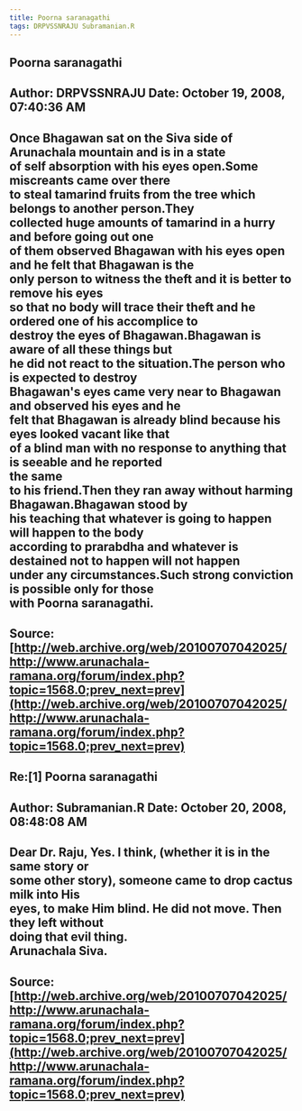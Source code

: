 ```yaml
--- 
title: Poorna saranagathi   
tags: DRPVSSNRAJU Subramanian.R  
---  
```

## Poorna saranagathi  
Author: DRPVSSNRAJU         Date: October 19, 2008, 07:40:36 AM  
---  
Once Bhagawan sat on the Siva side of Arunachala mountain and is in a state  
of self absorption with his eyes open.Some miscreants came over there   
to steal tamarind fruits from the tree which belongs to another person.They  
collected huge amounts of tamarind in a hurry and before going out one   
of them observed Bhagawan with his eyes open and he felt that Bhagawan is the  
only person to witness the theft and it is better to remove his eyes   
so that no body will trace their theft and he ordered one of his accomplice to  
destroy the eyes of Bhagawan.Bhagawan is aware of all these things but   
he did not react to the situation.The person who is expected to destroy  
Bhagawan's eyes came very near to Bhagawan and observed his eyes and he   
felt that Bhagawan is already blind because his eyes looked vacant like that  
of a blind man with no response to anything that is seeable and he reported  
the same   
to his friend.Then they ran away without harming Bhagawan.Bhagawan stood by  
his teaching that whatever is going to happen will happen to the body   
according to prarabdha and whatever is destained not to happen will not happen  
under any circumstances.Such strong conviction is possible only for those   
with Poorna saranagathi.
 ---  
Source:[http://web.archive.org/web/20100707042025/http://www.arunachala-ramana.org/forum/index.php?topic=1568.0;prev_next=prev](http://web.archive.org/web/20100707042025/http://www.arunachala-ramana.org/forum/index.php?topic=1568.0;prev_next=prev)   
---  

## Re:[1] Poorna saranagathi  
Author: Subramanian.R       Date: October 20, 2008, 08:48:08 AM  
---  
Dear Dr. Raju, Yes. I think, (whether it is in the same story or   
some other story), someone came to drop cactus milk into His   
eyes, to make Him blind. He did not move. Then they left without   
doing that evil thing.   
Arunachala Siva.
 ---  
Source:[http://web.archive.org/web/20100707042025/http://www.arunachala-ramana.org/forum/index.php?topic=1568.0;prev_next=prev](http://web.archive.org/web/20100707042025/http://www.arunachala-ramana.org/forum/index.php?topic=1568.0;prev_next=prev)   
---  

